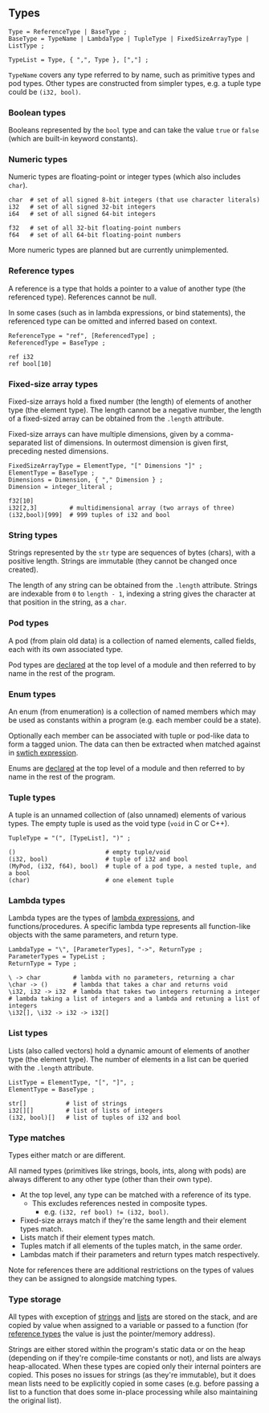 ## Types

```ebnf
Type = ReferenceType | BaseType ;
BaseType = TypeName | LambdaType | TupleType | FixedSizeArrayType | ListType ;

TypeList = Type, { ",", Type }, [","] ;
```

`TypeName` covers any type referred to by name, such as primitive types and pod types.
Other types are constructed from simpler types, e.g. a tuple type could be `(i32, bool)`.

### Boolean types

Booleans represented by the `bool` type and can take the value `true` or `false`
(which are built-in keyword constants).

### Numeric types

Numeric types are floating-point or integer types (which also includes `char`).

```mank
char  # set of all signed 8-bit integers (that use character literals)
i32   # set of all signed 32-bit integers
i64   # set of all signed 64-bit integers

f32   # set of all 32-bit floating-point numbers
f64   # set of all 64-bit floating-point numbers
```

More numeric types are planned but are currently unimplemented.

### Reference types

A reference is a type that holds a pointer to a value of another type (the referenced type).
References cannot be null.


In some cases (such as in lambda expressions, or bind statements), the referenced type can be omitted and inferred based on context.

```ebnf
ReferenceType = "ref", [ReferencedType] ;
ReferencedType = BaseType ;
```

```mank
ref i32
ref bool[10]
```

### Fixed-size array types

Fixed-size arrays hold a fixed number (the length) of elements of another type (the element type). The length cannot be a negative number, the length of a fixed-sized array can be obtained from the `.length` attribute.


Fixed-size arrays can have multiple dimensions, given by a comma-separated list of dimensions.
In outermost dimension is given first, preceding nested dimensions.

```ebnf
FixedSizeArrayType = ElementType, "[" Dimensions "]" ;
ElementType = BaseType ;
Dimensions = Dimension, { "," Dimension } ;
Dimension = integer_literal ;
```

```mank
f32[10]
i32[2,3]         # multidimensional array (two arrays of three)
(i32,bool)[999]  # 999 tuples of i32 and bool
```

### String types

Strings represented by the `str` type are sequences of bytes (chars), with a positive length.
Strings are immutable (they cannot be changed once created).


The length of any string can be obtained from the `.length` attribute.
Strings are indexable from `0` to `length - 1`, indexing a string gives the character at
that position in the string, as a `char`.

### Pod types

A pod (from plain old data) is a collection of named elements, called fields, each with its own associated type.


Pod types are [declared](#pod-declarations) at the top level of a module and then referred to by name in the rest of the program.

### Enum types

An enum (from enumeration) is a collection of named members which may be used as constants within a program (e.g. each member could be a state).


Optionally each member can be associated with tuple or pod-like data to form a tagged union. The data can then be extracted when matched against in [swtich expression](#switch-expressions).


Enums are [declared](#enum-declarations) at the top level of a module and then referred to by name in the rest of the program.

### Tuple types

A tuple is an unnamed collection of (also unnamed) elements of various types.
The empty tuple is used as the void type (`void` in C or C++).

```ebnf
TupleType = "(", [TypeList], ")" ;
```

```mank
()                         # empty tuple/void
(i32, bool)                # tuple of i32 and bool
(MyPod, (i32, f64), bool)  # tuple of a pod type, a nested tuple, and a bool
(char)                     # one element tuple
```

### Lambda types

Lambda types are the types of [lambda expressions](#lambda-expressions), and functions/procedures.
A specific lambda type represents all function-like objects with the same parameters, and return type.

```ebnf
LambdaType = "\", [ParameterTypes], "->", ReturnType ;
ParameterTypes = TypeList ;
ReturnType = Type ;
```

```mank
\ -> char         # lambda with no parameters, returning a char
\char -> ()       # lambda that takes a char and returns void
\i32, i32 -> i32  # lambda that takes two integers returning a integer
# lambda taking a list of integers and a lambda and retuning a list of integers
\i32[], \i32 -> i32 -> i32[]
```

### List types

Lists (also called vectors) hold a dynamic amount of elements of another type (the element type).
The number of elements in a list can be queried with the `.length` attribute.

```ebnf
ListType = ElementType, "[", "]", ;
ElementType = BaseType ;
```

```mank
str[]           # list of strings
i32[][]         # list of lists of integers
(i32, bool)[]   # list of tuples of i32 and bool
```

### Type matches

Types either match or are different.

All named types (primitives like strings, bools, ints, along with pods) are always
different to any other type (other than their own type).

- At the top level, any type can be matched with a reference of its type.
  - This excludes references nested in composite types.
    -  e.g. ``(i32, ref bool) != (i32, bool)``.
- Fixed-size arrays match if they're the same length and their element types match.
- Lists match if their element types match.
- Tuples match if all elements of the tuples match, in the same order.
- Lambdas match if their parameters and return types match respectively.

Note for references there are additional restrictions on the types of values they can be assigned to alongside matching types.

### Type storage

All types with exception of [strings](#string-types) and [lists](#list-types) are stored on the stack,
and are copied by value when assigned to a variable or passed to a function (for [reference types](#Reference-types) the value is just the pointer/memory address).

Strings are either stored within the program's static data or on the heap (depending on if they're compile-time constants or not), and lists are always heap-allocated. When these types are copied only their internal pointers are copied. This poses no issues for strings (as they're immutable), but it does mean lists need to be explicitly copied in some cases (e.g. before passing a list to a function that does some in-place processing while also maintaining the original list).

